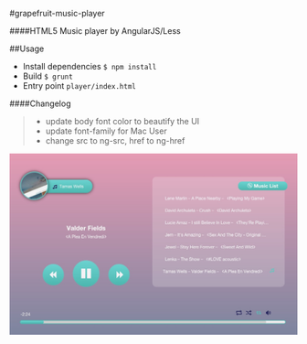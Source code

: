 #grapefruit-music-player

####HTML5 Music player by AngularJS/Less

##Usage
 - Install dependencies `$ npm install`
 - Build `$ grunt`
 - Entry point `player/index.html`

####Changelog
>- update body font color to beautify the UI
>- update font-family for Mac User
>- change src to ng-src, href to ng-href

![demo.jpg](demo.jpg)
